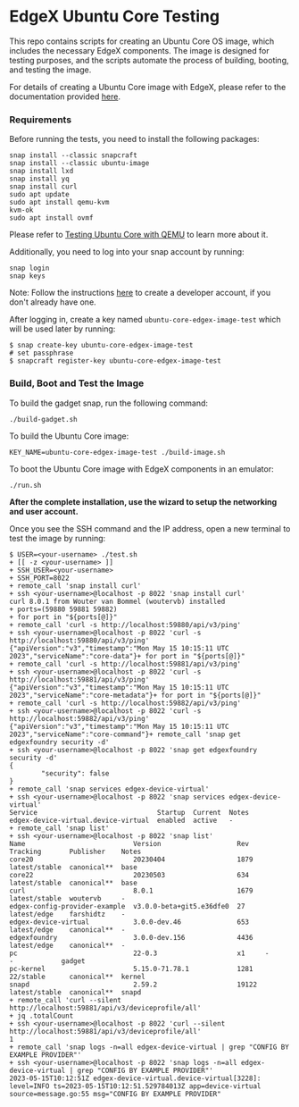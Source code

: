 # EdgeX Ubuntu Core Testing

This repo contains scripts for creating an Ubuntu Core OS image, which includes the necessary EdgeX components. The image is designed for testing purposes, and the scripts automate the process of building, booting, and testing the image. 

For details of creating a Ubuntu Core image with EdgeX, please refer to the documentation provided [here](https://docs.edgexfoundry.org/3.0/examples/Ch-OSImageWithEdgeX/#a-create-an-image-with-edgex-components).

### Requirements
Before running the tests, you need to install the following packages:
```
snap install --classic snapcraft
snap install --classic ubuntu-image
snap install lxd
snap install yq
snap install curl
sudo apt update
sudo apt install qemu-kvm
kvm-ok
sudo apt install ovmf
```
Please refer to [Testing Ubuntu Core with QEMU](https://ubuntu.com/core/docs/testing-with-qemu) to learn more about it.

Additionally, you need to log into your snap account by running:
```
snap login
snap keys
```
Note: Follow the instructions [here](https://snapcraft.io/docs/creating-your-developer-account) to create a developer account, if you don't already have one.

After logging in, create a key named `ubuntu-core-edgex-image-test` which will be used later by running:
```
$ snap create-key ubuntu-core-edgex-image-test
# set passphrase
$ snapcraft register-key ubuntu-core-edgex-image-test
```


### Build, Boot and Test the Image
To build the gadget snap, run the following command:
```
./build-gadget.sh
```
To build the Ubuntu Core image:
```
KEY_NAME=ubuntu-core-edgex-image-test ./build-image.sh
```
To boot the Ubuntu Core image with EdgeX components in an emulator:
```
./run.sh
```
**After the complete installation, use the wizard to setup the networking and user account.**

Once you see the SSH command and the IP address, open a new terminal to test the image by running:

```
$ USER=<your-username> ./test.sh
+ [[ -z <your-username> ]]
+ SSH_USER=<your-username>
+ SSH_PORT=8022
+ remote_call 'snap install curl'
+ ssh <your-username>@localhost -p 8022 'snap install curl'
curl 8.0.1 from Wouter van Bommel (woutervb) installed
+ ports=(59880 59881 59882)
+ for port in "${ports[@]}"
+ remote_call 'curl -s http://localhost:59880/api/v3/ping'
+ ssh <your-username>@localhost -p 8022 'curl -s http://localhost:59880/api/v3/ping'
{"apiVersion":"v3","timestamp":"Mon May 15 10:15:11 UTC 2023","serviceName":"core-data"}+ for port in "${ports[@]}"
+ remote_call 'curl -s http://localhost:59881/api/v3/ping'
+ ssh <your-username>@localhost -p 8022 'curl -s http://localhost:59881/api/v3/ping'
{"apiVersion":"v3","timestamp":"Mon May 15 10:15:11 UTC 2023","serviceName":"core-metadata"}+ for port in "${ports[@]}"
+ remote_call 'curl -s http://localhost:59882/api/v3/ping'
+ ssh <your-username>@localhost -p 8022 'curl -s http://localhost:59882/api/v3/ping'
{"apiVersion":"v3","timestamp":"Mon May 15 10:15:11 UTC 2023","serviceName":"core-command"}+ remote_call 'snap get edgexfoundry security -d'
+ ssh <your-username>@localhost -p 8022 'snap get edgexfoundry security -d'
{
        "security": false
}
+ remote_call 'snap services edgex-device-virtual'
+ ssh <your-username>@localhost -p 8022 'snap services edgex-device-virtual'
Service                              Startup  Current  Notes
edgex-device-virtual.device-virtual  enabled  active   -
+ remote_call 'snap list'
+ ssh <your-username>@localhost -p 8022 'snap list'
Name                           Version                   Rev    Tracking       Publisher    Notes
core20                         20230404                  1879   latest/stable  canonical**  base
core22                         20230503                  634    latest/stable  canonical**  base
curl                           8.0.1                     1679   latest/stable  woutervb     -
edgex-config-provider-example  v3.0.0-beta+git5.e36dfe0  27     latest/edge    farshidtz    -
edgex-device-virtual           3.0.0-dev.46              653    latest/edge    canonical**  -
edgexfoundry                   3.0.0-dev.156             4436   latest/edge    canonical**  -
pc                             22-0.3                    x1     -              -            gadget
pc-kernel                      5.15.0-71.78.1            1281   22/stable      canonical**  kernel
snapd                          2.59.2                    19122  latest/stable  canonical**  snapd
+ remote_call 'curl --silent http://localhost:59881/api/v3/deviceprofile/all'
+ jq .totalCount
+ ssh <your-username>@localhost -p 8022 'curl --silent http://localhost:59881/api/v3/deviceprofile/all'
1
+ remote_call 'snap logs -n=all edgex-device-virtual | grep "CONFIG BY EXAMPLE PROVIDER"'
+ ssh <your-username>@localhost -p 8022 'snap logs -n=all edgex-device-virtual | grep "CONFIG BY EXAMPLE PROVIDER"'
2023-05-15T10:12:51Z edgex-device-virtual.device-virtual[3228]: level=INFO ts=2023-05-15T10:12:51.529784013Z app=device-virtual source=message.go:55 msg="CONFIG BY EXAMPLE PROVIDER"

```
